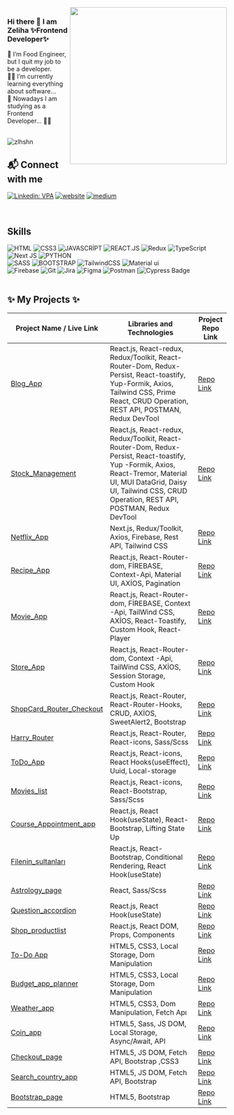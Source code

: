 

<img src="https://media.giphy.com/media/L1R1tvI9svkIWwpVYr/giphy.gif" align="right" width="360">



### Hi there 👋 I am Zeliha   ✨Frontend Developer✨<br>

🎈 I’m Food Engineer, but I quit my job to be a developer.<br>
👩‍💻 I’m currently learning everything about software...<br>
🚀 Nowadays I am studying as a Frontend Developer... 👩‍💻<br><br>



 <p align="left"> <img src="https://komarev.com/ghpvc/?username=zlhshn&label=Profile%20views&color=0e75b6&style=for-the-badge" alt="zlhshn" /> </p>



## 📬 Connect with me 

[![Linkedin: VPA](https://img.shields.io/badge/linkedin-%230077B5.svg?&style=for-the-badge&logo=linkedin&logoColor=white)](https://www.linkedin.com/in/zeliha-sahin/)
[![website](https://img.shields.io/badge/Gmail-D14836?style=for-the-badge&logo=gmail&logoColor=white)](mailto:zsahin4401@gmail.com)
[![medium](https://img.shields.io/badge/Medium-12100E?style=for-the-badge&logo=medium&logoColor=white)](https://medium.com/@zsahin4401)

<br>


## Skills

![HTML](https://img.shields.io/badge/HTML5-E34F26?style=for-the-badge&logo=html5&logoColor=white)
![CSS3](https://img.shields.io/badge/CSS3-1572B6?style=for-the-badge&logo=css3&logoColor=white)
![JAVASCRİPT](https://img.shields.io/badge/JavaScript-323330?style=for-the-badge&logo=javascript&logoColor=F7DF1E)
![REACT.JS](https://img.shields.io/badge/React.Js-20232A?style=for-the-badge&logo=react&logoColor=61DAFB)
![Redux](https://img.shields.io/badge/redux-%23593d88.svg?style=for-the-badge&logo=redux&logoColor=white)
![TypeScript](https://img.shields.io/badge/typescript-%23007ACC.svg?style=for-the-badge&logo=typescript&logoColor=white)
![Next JS](https://img.shields.io/badge/Next.Js-black?style=for-the-badge&logo=next.js&logoColor=white)
![PYTHON](https://img.shields.io/badge/Python-3776AB?style=for-the-badge&logo=python&logoColor=white)
<br>
![SASS](https://img.shields.io/badge/Sass-CC6699?style=for-the-badge&logo=sass&logoColor=white)
![BOOTSTRAP](https://img.shields.io/badge/Bootstrap-563D7C?style=for-the-badge&logo=bootstrap&logoColor=white)
![TailwindCSS](https://img.shields.io/badge/tailwindcss-%2338B2AC.svg?style=for-the-badge&logo=tailwind-css&logoColor=white)
![Material ui](https://img.shields.io/badge/Material%20UI-007FFF?style=for-the-badge&logo=mui&logoColor=white)
<br>
![Firebase](https://img.shields.io/badge/firebase-%23039BE5.svg?style=for-the-badge&logo=firebase)
![Git](https://img.shields.io/badge/GIT-E44C30?style=for-the-badge&logo=git&logoColor=white)
![Jira](https://img.shields.io/badge/jira-%230A0FFF.svg?style=for-the-badge&logo=jira&logoColor=white) 
![Figma](https://img.shields.io/badge/figma-%0FA455.svg?style=for-the-badge&logo=figma&logoColor=white)
![Postman](https://img.shields.io/badge/Postman-FF6C37?style=for-the-badge&logo=postman&logoColor=white)
[![Cypress Badge](https://img.shields.io/badge/cypress-%2338B2AC.svg?style=for-the-badge&logo=cypress&logoColor=white)
<br>
<br>
<!-- <br>
<p align="left"> 
<a href="https://www.w3.org/html/" target="_blank" rel="noreferrer"> <img src="https://raw.githubusercontent.com/devicons/devicon/master/icons/html5/html5-original-wordmark.svg" alt="html5" width="40" height="40"/></a> 
<a href="https://www.w3schools.com/css/" target="_blank" rel="noreferrer"> <img src="https://raw.githubusercontent.com/devicons/devicon/master/icons/css3/css3-original-wordmark.svg" alt="css3" width="40" height="40"/></a>  
<a href="https://developer.mozilla.org/en-US/docs/Web/JavaScript" target="_blank" rel="noreferrer"> <img src="https://raw.githubusercontent.com/devicons/devicon/master/icons/javascript/javascript-original.svg" alt="javascript" width="40" height="40"/></a> 
<a href="https://getbootstrap.com" target="_blank" rel="noreferrer"> <img src="https://raw.githubusercontent.com/devicons/devicon/master/icons/bootstrap/bootstrap-plain-wordmark.svg" alt="bootstrap" width="40" height="40"/></a> 
<a href="https://reactjs.org/" target="_blank" rel="noreferrer"> <img src="https://raw.githubusercontent.com/devicons/devicon/master/icons/react/react-original-wordmark.svg" alt="react" width="40" height="40"/></a>
<a href="https://redux.js.org" target="_blank" rel="noreferrer"> <img src="https://raw.githubusercontent.com/devicons/devicon/master/icons/redux/redux-original.svg" alt="redux" width="40" height="40"/></a> 
<a href="https://sass-lang.com" target="_blank" rel="noreferrer"> <img src="https://raw.githubusercontent.com/devicons/devicon/master/icons/sass/sass-original.svg" alt="sass" width="40" height="40"/></a> <a href="https://tailwindcss.com/" target="_blank" rel="noreferrer"> <img src="https://www.vectorlogo.zone/logos/tailwindcss/tailwindcss-icon.svg" alt="tailwind" width="40" height="40"/></a> 
<a href="https://www.typescriptlang.org/" target="_blank" rel="noreferrer"> <img src="https://raw.githubusercontent.com/devicons/devicon/master/icons/typescript/typescript-original.svg" alt="typescript" width="40" height="40"/></a>
<a href="https://postman.com" target="_blank" rel="noreferrer"> <img src="https://www.vectorlogo.zone/logos/getpostman/getpostman-icon.svg" alt="postman" width="40" height="40"/></a>
<a href="https://nextjs.org/" target="_blank" rel="noreferrer"> <img src="https://cdn.worldvectorlogo.com/logos/nextjs-2.svg" alt="nextjs" width="40" height="40"/></a>
<a href="#" target="_blank"> <img src="https://www.python.org/static/img/python-logo.png" alt="python" width="100"height="40" /></a>  
<a href="#" target="_blank"> <img src="https://user-images.githubusercontent.com/25181517/189716855-2c69ca7a-5149-4647-936d-780610911353.png" alt="firebase" height="40"/></a> 
</p>

<a href="https://mui.com/" target="_blank"> <img src="https://user-images.githubusercontent.com/25181517/190887639-d0ba4ec9-ddbe-45dd-bea1-4db83846503e.png" alt="materialUI" height="40"/></a> 
<a href="https://www.linux.org/" target="_blank" rel="noreferrer"> <img src="https://raw.githubusercontent.com/devicons/devicon/master/icons/linux/linux-original.svg" alt="linux" width="40" height="40"/></a>
<a href="https://www.figma.com/" target="_blank" rel="noreferrer"> <img src="https://www.vectorlogo.zone/logos/figma/figma-icon.svg" alt="figma" width="40" height="40"/></a>
<a href="https://git-scm.com/" target="_blank" rel="noreferrer"> <img src="https://www.vectorlogo.zone/logos/git-scm/git-scm-icon.svg" alt="git" width="40" height="40"/></a>
<a href="#" target="_blank"> <img src="https://www.svgrepo.com/show/349375/github.svg" alt="gitHub" height="40"/></a> -->



## ✨ My Projects ✨

| Project Name / Live Link          | Libraries and Technologies      | Project Repo Link                    |
|-----------------------------|--------------------------------------|---------------------------|
[Blog_App](https://blog-app-zlhshn.vercel.app/) | React.js, React-redux, Redux/Toolkit, React-Router-Dom, Redux-Persist, React-toastify, Yup-Formik, Axios, Tailwind CSS, Prime React, CRUD Operation, REST API, POSTMAN, Redux DevTool | [Repo Link](https://github.com/zlhshn/blog_app)
[Stock_Management](https://stock-app-zlhshn.vercel.app/) | React.js, React-redux, Redux/Toolkit, React-Router-Dom, Redux-Persist, React-toastify, Yup -Formik, Axios, React-Tremor, Material UI, MUI DataGrid, Daisy UI, Tailwind CSS, CRUD Operation, REST API, POSTMAN, Redux DevTool | [Repo Link](https://github.com/zlhshn/stock_app)
[Netflix_App](https://netflix-nextjs-zlhshn.vercel.app/) | Next.js, Redux/Toolkit, Axios, Firebase, Rest API, Tailwind CSS | [Repo Link](https://github.com/zlhshn/netflix_next.Js)
[Recipe_App](https://recipe-app-zlh.vercel.app/) | React.js, React-Router-dom, FİREBASE, Context-Api, Material UI, AXİOS, Pagination  |   [Repo Link](https://github.com/zlhshn/recipe_App/blob/main/)
[Movie_App](https://movie-app-zlh.vercel.app/) | React.js, React-Router-dom, FİREBASE, Context -Api, TailWind CSS, AXİOS, React-Toastify, Custom Hook, React-Player |   [Repo Link](https://github.com/zlhshn/movie_app/tree/main)
[Store_App](https://store-app-zlh.vercel.app/) | React.js, React-Router-dom, Context -Api, TailWind CSS, AXİOS, Session Storage, Custom Hook | [Repo Link](https://github.com/zlhshn/store_App)
[ShopCard_Router_Checkout](https://shopping-card-router-zlh.vercel.app/) |React.js, React-Router, React-Router-Hooks, CRUD, AXİOS, SweetAlert2, Bootstrap  | [Repo Link](https://github.com/zlhshn/shopping-card-router/blob/main/)
[Harry_Router](https://harry-router.vercel.app/) |React.js, React-Router, React-icons, Sass/Scss   | [Repo Link](https://github.com/zlhshn/harry_router)
[ToDo_App](https://to-do-react-jet-zlh.vercel.app/) | React.js, React-icons, React Hooks(useEffect), Uuid,  Local-storage | [Repo Link](https://github.com/zlhshn/toDo_react)
[Movies_list](https://movies-list-zlh.vercel.app/) |React.js, React-icons, React-Bootstrap, Sass/Scss  | [Repo Link](https://github.com/zlhshn/movies_list/tree/main)
[Course_Appointment_app](https://course-appointment-app.vercel.app/) |React.js, React Hook(useState), React-Bootstrap, Lifting State Up  | [Repo Link](https://github.com/zlhshn/course_appointment_app/tree/main)
[Filenin_sultanları](https://volleyball-react-zlh.vercel.app/) |  React.js, React-Bootstrap, Conditional Rendering, React Hook(useState)    | [Repo Link](https://github.com/zlhshn/volleyball-react)
[Astrology_page](https://astrology-rct.vercel.app) | React, Sass/Scss     | [Repo Link](https://github.com/zlhshn/astrology_react)
[Question_accordion ](https://question-acordion-zlh.vercel.app/) |  React.js, React Hook(useState)    | [Repo Link](https://github.com/zlhshn/question_acordion)
[Shop_productlist](https://shop-productlist.vercel.app/) |  React.js, React DOM, Props, Components     | [Repo Link](https://github.com/zlhshn/shop_productlist)
[To-Do App ](https://shop-productlist.vercel.app/) | HTML5, CSS3, Local Storage, Dom Manipulation     | [Repo Link](https://github.com/zlhshn/todo_App)
[Budget_app_planner](https://zlhshn.github.io/budget_app_planner/) |  HTML5, CSS3, Local Storage, Dom Manipulation     | [Repo Link](https://github.com/zlhshn/budget_app_planner)
[Weather_app](https://zlhshn.github.io/weather_app/) | HTML5, CSS3, Dom Manipulation, Fetch Apı    | [Repo Link](https://github.com/zlhshn/weather_app)
[Coin_app](https://zlhshn.github.io/crypto_coin/)  | HTML5, Sass, JS DOM, Local Storage, Async/Await, API    | [Repo Link](https://github.com/zlhshn/crypto_coin)
[Checkout_page](https://zlhshn.github.io/checkout_page/) |  HTML5, JS DOM, Fetch API, Bootstrap ,CSS3   | [Repo Link](https://github.com/zlhshn/checkout_page)
[Search_country_app](https://zlhshn.github.io/search_country/)  | HTML5, JS DOM, Fetch API, Bootstrap     | [Repo Link](https://github.com/zlhshn/search_country)
[Bootstrap_page](https://zlhshn.github.io/bootstrap_wp2/)|HTML5, Bootstrap |[Repo Link](https://github.com/zlhshn/bootstrap_wp2/tree/main)  







